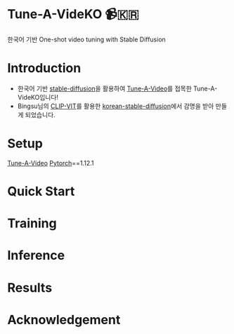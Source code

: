 # Tune-A-VideKO :video_camera:🇰🇷  
한국어 기반 One-shot video tuning with Stable Diffusion

# Introduction
- 한국어 기반 [stable-diffusion](https://arxiv.org/abs/2112.10752)을 활용하여 [Tune-A-Video](https://github.com/showlab/Tune-A-Video/tree/main)를 접목한 Tune-A-VideKO입니다!
- Bingsu님의 [CLIP-VIT](https://huggingface.co/Bingsu/clip-vit-large-patch14-ko/tree/main)를 활용한 [korean-stable-diffusion](https://huggingface.co/Bingsu/my-korean-stable-diffusion-v1-5)에서 감명을 받아 만들게 되었습니다.
  
# Setup
[Tune-A-Video](https://github.com/showlab/Tune-A-Video/tree/main)
[Pytorch](https://pytorch.org/)==1.12.1

# Quick Start

# Training

# Inference

# Results

# Acknowledgement
